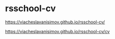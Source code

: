# rsschool-cv
https://viacheslavanisimov.github.io/rsschool-cv/

https://viacheslavanisimov.github.io/rsschool-cv/cv

